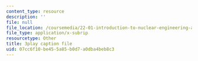 ```yaml
---
content_type: resource
description: ''
file: null
file_location: /coursemedia/22-01-introduction-to-nuclear-engineering-and-ionizing-radiation-fall-2016/07cc6f10be455a85b0d7a0dba4beb8c3_NXrGOd7gdMw.vtt
file_type: application/x-subrip
resourcetype: Other
title: 3play caption file
uid: 07cc6f10-be45-5a85-b0d7-a0dba4beb8c3
---
```

